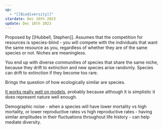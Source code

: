 ```yaml
---
up:
  - "[[Biodiversity]]"
stardate: Dec 16th 2023
update: Dec 16th 2023
---
```

Proposed by [[Hubbell, Stephen]]. Assumes that the competition for resources is species-blind - you will compete with the individuals that want the same resource as you, regardless of whether they are of the same species or not. Niches are meaningless.

You end up with diverse communities of species that share the same niche, because they drift to extinction and new species arise randomly. Species can drift to extinction if they become too rare.

Brings the question of how ecologically similar are species.

[It works really well on models](https://www.quantamagazine.org/the-key-to-species-diversity-may-be-in-their-similarities-20230626/), probably because although it is simplistic it does represent nature well enough.

Demographic noise - when a species will have lower mortality vs high mortality, or lower reproductive rates vs high reproductive rates - having similar amplitudes in their fluctuations throughout life history - can help mediate diversity.